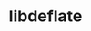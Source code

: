 ---
title: "libdeflate"
layout: cache
categories: [package, develop]
meta: {"versions": ["1.18"], "compilers": ["gcc@=7.3.1"], "oss": ["amzn2"], "platforms": ["linux"], "targets": ["aarch64", "neoverse_n1", "x86_64_v3"], "stacks": ["aws-isc", "aws-isc-aarch64", "root"], "num_specs": 15, "num_specs_by_stack": {"root": 15, "aws-isc-aarch64": 10, "aws-isc": 5}}
spec_details: [{"hash": "uxwtugz4kdaiwnluyjbbdfccssnhkijx", "compiler": "gcc@=7.3.1", "versions": ["1.18"], "os": "amzn2", "platform": "linux", "target": "aarch64", "variants": ["build_system=cmake", "build_type=Release", "generator=make", "~ipo"], "stacks": ["root", "aws-isc-aarch64"], "size": "-", "tarball": "https://binaries.spack.io/develop/build_cache/linux-amzn2-aarch64/gcc-7.3.1/libdeflate-1.18/linux-amzn2-aarch64-gcc-7.3.1-libdeflate-1.18-uxwtugz4kdaiwnluyjbbdfccssnhkijx.spack"}, {"hash": "3nnmluc6wwlcw64xnzankzjxkrpkzofm", "compiler": "gcc@=7.3.1", "versions": ["1.18"], "os": "amzn2", "platform": "linux", "target": "aarch64", "variants": ["build_system=cmake", "build_type=Release", "generator=make", "~ipo"], "stacks": ["root", "aws-isc-aarch64"], "size": "-", "tarball": "https://binaries.spack.io/develop/build_cache/linux-amzn2-aarch64/gcc-7.3.1/libdeflate-1.18/linux-amzn2-aarch64-gcc-7.3.1-libdeflate-1.18-3nnmluc6wwlcw64xnzankzjxkrpkzofm.spack"}, {"hash": "tudizwwlvao3otytc3xuk2zvo4elqtd5", "compiler": "gcc@=7.3.1", "versions": ["1.18"], "os": "amzn2", "platform": "linux", "target": "aarch64", "variants": ["build_system=cmake", "build_type=Release", "generator=make", "~ipo"], "stacks": ["root", "aws-isc-aarch64"], "size": "-", "tarball": "https://binaries.spack.io/develop/build_cache/linux-amzn2-aarch64/gcc-7.3.1/libdeflate-1.18/linux-amzn2-aarch64-gcc-7.3.1-libdeflate-1.18-tudizwwlvao3otytc3xuk2zvo4elqtd5.spack"}, {"hash": "yzsecymqwxytpun3xouxknhfkb5wfjev", "compiler": "gcc@=7.3.1", "versions": ["1.18"], "os": "amzn2", "platform": "linux", "target": "aarch64", "variants": ["build_system=cmake", "build_type=Release", "generator=make", "~ipo"], "stacks": ["root", "aws-isc-aarch64"], "size": "-", "tarball": "https://binaries.spack.io/develop/build_cache/linux-amzn2-aarch64/gcc-7.3.1/libdeflate-1.18/linux-amzn2-aarch64-gcc-7.3.1-libdeflate-1.18-yzsecymqwxytpun3xouxknhfkb5wfjev.spack"}, {"hash": "7tkp4t7ontcsayvvtnkeckqwj3lm2las", "compiler": "gcc@=7.3.1", "versions": ["1.18"], "os": "amzn2", "platform": "linux", "target": "aarch64", "variants": ["build_system=cmake", "build_type=Release", "generator=make", "~ipo"], "stacks": ["root", "aws-isc-aarch64"], "size": "-", "tarball": "https://binaries.spack.io/develop/build_cache/linux-amzn2-aarch64/gcc-7.3.1/libdeflate-1.18/linux-amzn2-aarch64-gcc-7.3.1-libdeflate-1.18-7tkp4t7ontcsayvvtnkeckqwj3lm2las.spack"}, {"hash": "6q5rxta6onvd5ueconrfdzs4qximg5ut", "compiler": "gcc@=7.3.1", "versions": ["1.18"], "os": "amzn2", "platform": "linux", "target": "neoverse_n1", "variants": ["build_system=cmake", "build_type=Release", "generator=make", "~ipo"], "stacks": ["root", "aws-isc-aarch64"], "size": "-", "tarball": "https://binaries.spack.io/develop/build_cache/linux-amzn2-neoverse_n1/gcc-7.3.1/libdeflate-1.18/linux-amzn2-neoverse_n1-gcc-7.3.1-libdeflate-1.18-6q5rxta6onvd5ueconrfdzs4qximg5ut.spack"}, {"hash": "xiwdexblyczrbosxukznqchlrfrzvdut", "compiler": "gcc@=7.3.1", "versions": ["1.18"], "os": "amzn2", "platform": "linux", "target": "neoverse_n1", "variants": ["build_system=cmake", "build_type=Release", "generator=make", "~ipo"], "stacks": ["root", "aws-isc-aarch64"], "size": "-", "tarball": "https://binaries.spack.io/develop/build_cache/linux-amzn2-neoverse_n1/gcc-7.3.1/libdeflate-1.18/linux-amzn2-neoverse_n1-gcc-7.3.1-libdeflate-1.18-xiwdexblyczrbosxukznqchlrfrzvdut.spack"}, {"hash": "ignh4tcbvt64gzm4lguo4h6p4kcrowwp", "compiler": "gcc@=7.3.1", "versions": ["1.18"], "os": "amzn2", "platform": "linux", "target": "neoverse_n1", "variants": ["build_system=cmake", "build_type=Release", "generator=make", "~ipo"], "stacks": ["root", "aws-isc-aarch64"], "size": "-", "tarball": "https://binaries.spack.io/develop/build_cache/linux-amzn2-neoverse_n1/gcc-7.3.1/libdeflate-1.18/linux-amzn2-neoverse_n1-gcc-7.3.1-libdeflate-1.18-ignh4tcbvt64gzm4lguo4h6p4kcrowwp.spack"}, {"hash": "jaik7xbsjddmmwfgwng5w6xqgqu5bw6n", "compiler": "gcc@=7.3.1", "versions": ["1.18"], "os": "amzn2", "platform": "linux", "target": "neoverse_n1", "variants": ["build_system=cmake", "build_type=Release", "generator=make", "~ipo"], "stacks": ["root", "aws-isc-aarch64"], "size": "-", "tarball": "https://binaries.spack.io/develop/build_cache/linux-amzn2-neoverse_n1/gcc-7.3.1/libdeflate-1.18/linux-amzn2-neoverse_n1-gcc-7.3.1-libdeflate-1.18-jaik7xbsjddmmwfgwng5w6xqgqu5bw6n.spack"}, {"hash": "pmiwy3tn6mooy6ggubxzga435l6s2yjm", "compiler": "gcc@=7.3.1", "versions": ["1.18"], "os": "amzn2", "platform": "linux", "target": "neoverse_n1", "variants": ["build_system=cmake", "build_type=Release", "generator=make", "~ipo"], "stacks": ["root", "aws-isc-aarch64"], "size": "-", "tarball": "https://binaries.spack.io/develop/build_cache/linux-amzn2-neoverse_n1/gcc-7.3.1/libdeflate-1.18/linux-amzn2-neoverse_n1-gcc-7.3.1-libdeflate-1.18-pmiwy3tn6mooy6ggubxzga435l6s2yjm.spack"}, {"hash": "w2uyb3rtp54favqilot3bxvykwa4btji", "compiler": "gcc@=7.3.1", "versions": ["1.18"], "os": "amzn2", "platform": "linux", "target": "x86_64_v3", "variants": ["build_system=cmake", "build_type=Release", "generator=make", "~ipo"], "stacks": ["root", "aws-isc"], "size": "-", "tarball": "https://binaries.spack.io/develop/build_cache/linux-amzn2-x86_64_v3/gcc-7.3.1/libdeflate-1.18/linux-amzn2-x86_64_v3-gcc-7.3.1-libdeflate-1.18-w2uyb3rtp54favqilot3bxvykwa4btji.spack"}, {"hash": "eau5vhxwh7w73migp7tajytz2ei3uyh2", "compiler": "gcc@=7.3.1", "versions": ["1.18"], "os": "amzn2", "platform": "linux", "target": "x86_64_v3", "variants": ["build_system=cmake", "build_type=Release", "generator=make", "~ipo"], "stacks": ["root", "aws-isc"], "size": "-", "tarball": "https://binaries.spack.io/develop/build_cache/linux-amzn2-x86_64_v3/gcc-7.3.1/libdeflate-1.18/linux-amzn2-x86_64_v3-gcc-7.3.1-libdeflate-1.18-eau5vhxwh7w73migp7tajytz2ei3uyh2.spack"}, {"hash": "fqukh4xrn74stctse2l7gcki4bqhjpqo", "compiler": "gcc@=7.3.1", "versions": ["1.18"], "os": "amzn2", "platform": "linux", "target": "x86_64_v3", "variants": ["build_system=cmake", "build_type=Release", "generator=make", "~ipo"], "stacks": ["root", "aws-isc"], "size": "-", "tarball": "https://binaries.spack.io/develop/build_cache/linux-amzn2-x86_64_v3/gcc-7.3.1/libdeflate-1.18/linux-amzn2-x86_64_v3-gcc-7.3.1-libdeflate-1.18-fqukh4xrn74stctse2l7gcki4bqhjpqo.spack"}, {"hash": "wk7mlx2mczdtwppkpzt4cfg7na7ho3yt", "compiler": "gcc@=7.3.1", "versions": ["1.18"], "os": "amzn2", "platform": "linux", "target": "x86_64_v3", "variants": ["build_system=cmake", "build_type=Release", "generator=make", "~ipo"], "stacks": ["root", "aws-isc"], "size": "-", "tarball": "https://binaries.spack.io/develop/build_cache/linux-amzn2-x86_64_v3/gcc-7.3.1/libdeflate-1.18/linux-amzn2-x86_64_v3-gcc-7.3.1-libdeflate-1.18-wk7mlx2mczdtwppkpzt4cfg7na7ho3yt.spack"}, {"hash": "byauwqwv5jf3ja2m2jxul4i5dd77erw2", "compiler": "gcc@=7.3.1", "versions": ["1.18"], "os": "amzn2", "platform": "linux", "target": "x86_64_v3", "variants": ["build_system=cmake", "build_type=Release", "generator=make", "~ipo"], "stacks": ["root", "aws-isc"], "size": "-", "tarball": "https://binaries.spack.io/develop/build_cache/linux-amzn2-x86_64_v3/gcc-7.3.1/libdeflate-1.18/linux-amzn2-x86_64_v3-gcc-7.3.1-libdeflate-1.18-byauwqwv5jf3ja2m2jxul4i5dd77erw2.spack"}]
---